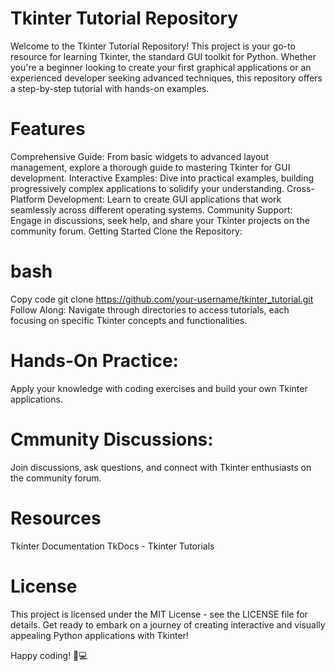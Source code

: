 # Tkinter Tutorial Repository
Welcome to the Tkinter Tutorial Repository! This project is your go-to resource for learning Tkinter, the standard GUI toolkit for Python. Whether you're a beginner looking to create your first graphical applications or an experienced developer seeking advanced techniques, this repository offers a step-by-step tutorial with hands-on examples.

# Features
Comprehensive Guide: From basic widgets to advanced layout management, explore a thorough guide to mastering Tkinter for GUI development.
Interactive Examples: Dive into practical examples, building progressively complex applications to solidify your understanding.
Cross-Platform Development: Learn to create GUI applications that work seamlessly across different operating systems.
Community Support: Engage in discussions, seek help, and share your Tkinter projects on the community forum.
Getting Started
Clone the Repository:

# bash
Copy code
git clone https://github.com/your-username/tkinter_tutorial.git
Follow Along:
Navigate through directories to access tutorials, each focusing on specific Tkinter concepts and functionalities.

# Hands-On Practice:
Apply your knowledge with coding exercises and build your own Tkinter applications.

# Cmmunity Discussions:
Join discussions, ask questions, and connect with Tkinter enthusiasts on the community forum.

# Resources
Tkinter Documentation
TkDocs - Tkinter Tutorials
# License
This project is licensed under the MIT License - see the LICENSE file for details. Get ready to embark on a journey of creating interactive and visually appealing Python applications with Tkinter!

Happy coding! 🎨💻






